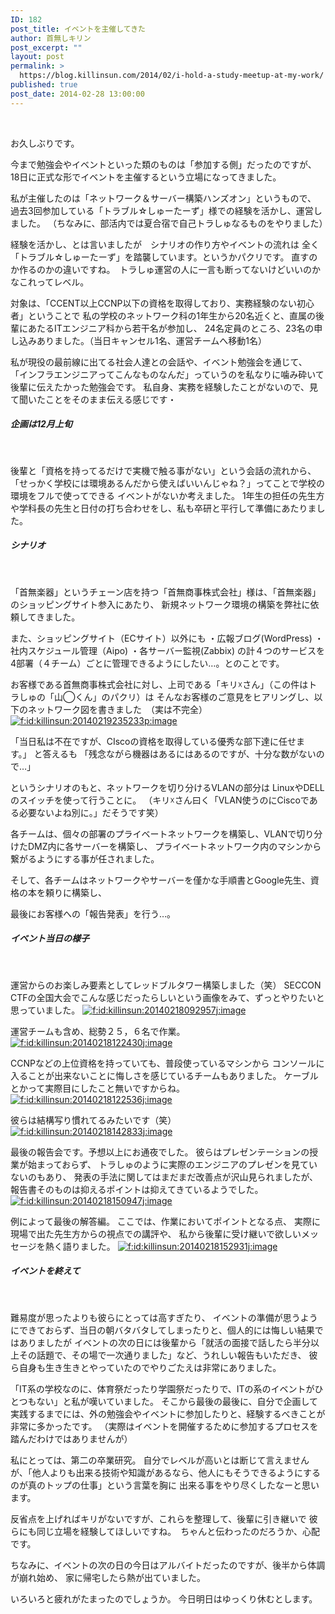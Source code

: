 ```yaml
---
ID: 182
post_title: イベントを主催してきた
author: 首無しキリン
post_excerpt: ""
layout: post
permalink: >
  https://blog.killinsun.com/2014/02/i-hold-a-study-meetup-at-my-work/
published: true
post_date: 2014-02-28 13:00:00
---
```

&nbsp;
<div class="section">

お久しぶりです。

今まで勉強会やイベントといった類のものは「参加する側」だったのですが、
18日に正式な形でイベントを主催するという立場になってきました。


私が主催したのは「ネットワーク＆サーバー構築ハンズオン」というもので、
過去3回参加している「トラブル☆しゅーたーず」様での経験を活かし、運営しました。
（ちなみに、部活内では夏合宿で自己トラしゅなるものをやりました）

経験を活かし、とは言いましたが　シナリオの作り方やイベントの流れは
全く「トラブル☆しゅーたーず」を踏襲しています。というかパクリです。
直すのか作るのかの違いですね。　トラしゅ運営の人に一言も断ってないけどいいのかなこれってレベル。


対象は、「CCENT以上CCNP以下の資格を取得しており、実務経験のない初心者」ということで
私の学校のネットワーク科の1年生から20名近くと、直属の後輩にあたるITエンジニア科から若干名が参加し、
24名定員のところ、23名の申し込みありました。（当日キャンセル1名、運営チームへ移動1名）

私が現役の最前線に出てる社会人達との会話や、イベント勉強会を通じて、
「インフラエンジニアってこんなものなんだ」っていうのを私なりに噛み砕いて後輩に伝えたかった勉強会です。
私自身、実務を経験したことがないので、見て聞いたことをそのまま伝える感じです・
<h5>企画は12月上旬</h5>
&nbsp;

後輩と「資格を持ってるだけで実機で触る事がない」という会話の流れから、
「せっかく学校には環境あるんだから使えばいいんじゃね？」ってことで学校の環境をフルで使ってできる
イベントがないか考えました。
1年生の担任の先生方や学科長の先生と日付の打ち合わせをし、私も卒研と平行して準備にあたりました。
<h5>シナリオ</h5>
&nbsp;

「首無楽器」というチェーン店を持つ「首無商事株式会社」様は、「首無楽器」のショッピングサイト参入にあたり、
新規ネットワーク環境の構築を弊社に依頼してきました。

また、ショッピングサイト（ECサイト）以外にも
・広報ブログ(WordPress)
・社内スケジュール管理（Aipo)
・各サーバー監視(Zabbix)
の計４つのサービスを4部署（４チーム）ごとに管理できるようにしたい…。とのことです。

お客様である首無商事株式会社に対し、上司である「キリ☓さん」（この件はトラしゅの「山◯くん」のパクリ）は
そんなお客様のご意見をヒアリングし、以下のネットワーク図を書きました　（実は不完全）
<a class="hatena-fotolife" href="http://f.hatena.ne.jp/killinsun/20140219235233" target="_blank" rel="noopener noreferrer"><img class="hatena-fotolife" title="f:id:killinsun:20140219235233p:image" src="https://cdn-ak.f.st-hatena.com/images/fotolife/k/killinsun/20140219/20140219235233.png" alt="f:id:killinsun:20140219235233p:image" /></a>

「当日私は不在ですが、CIscoの資格を取得している優秀な部下達に任せます。」
と答えるも
「残念ながら機器はあるにはあるのですが、十分な数がないので…」

というシナリオのもと、ネットワークを切り分けるVLANの部分は
LinuxやDELLのスイッチを使って行うことに。
（キリ☓さん曰く「VLAN使うのにCiscoである必要ないよね別に。」だそうです笑）

各チームは、個々の部署のプライベートネットワークを構築し、VLANで切り分けたDMZ内に各サーバーを構築し、
プライベートネットワーク内のマシンから繋がるようにする事が任されました。

そして、各チームはネットワークやサーバーを僅かな手順書とGoogle先生、資格の本を頼りに構築し、

最後にお客様への「報告発表」を行う…。
<h5>イベント当日の様子</h5>
&nbsp;

運営からのお楽しみ要素としてレッドブルタワー構築しました（笑）
SECCON CTFの全国大会でこんな感じだったらしいという画像をみて、ずっとやりたいと思っていました。
<a class="hatena-fotolife" href="http://f.hatena.ne.jp/killinsun/20140218092957" target="_blank" rel="noopener noreferrer"><img class="hatena-fotolife" title="f:id:killinsun:20140218092957j:image" src="https://cdn-ak.f.st-hatena.com/images/fotolife/k/killinsun/20140218/20140218092957.jpg" alt="f:id:killinsun:20140218092957j:image" /></a>

運営チームも含め、総勢２５，６名で作業。
<a class="hatena-fotolife" href="http://f.hatena.ne.jp/killinsun/20140218122430" target="_blank" rel="noopener noreferrer"><img class="hatena-fotolife" title="f:id:killinsun:20140218122430j:image" src="https://cdn-ak.f.st-hatena.com/images/fotolife/k/killinsun/20140218/20140218122430.jpg" alt="f:id:killinsun:20140218122430j:image" /></a>

CCNPなどの上位資格を持っていても、普段使っているマシンから
コンソールに入ることが出来ないことに悔しさを感じているチームもありました。
ケーブルとかって実際目にしたこと無いですからね。
<a class="hatena-fotolife" href="http://f.hatena.ne.jp/killinsun/20140218122536" target="_blank" rel="noopener noreferrer"><img class="hatena-fotolife" title="f:id:killinsun:20140218122536j:image" src="https://cdn-ak.f.st-hatena.com/images/fotolife/k/killinsun/20140218/20140218122536.jpg" alt="f:id:killinsun:20140218122536j:image" /></a>

彼らは結構写り慣れてるみたいです（笑）
<a class="hatena-fotolife" href="http://f.hatena.ne.jp/killinsun/20140218142833" target="_blank" rel="noopener noreferrer"><img class="hatena-fotolife" title="f:id:killinsun:20140218142833j:image" src="https://cdn-ak.f.st-hatena.com/images/fotolife/k/killinsun/20140218/20140218142833.jpg" alt="f:id:killinsun:20140218142833j:image" /></a>

最後の報告会です。予想以上にお通夜でした。
彼らはプレゼンテーションの授業が始まっておらず、
トラしゅのように実際のエンジニアのプレゼンを見ていないのもあり、
発表の手法に関してはまだまだ改善点が沢山見られましたが、
報告書そのものは抑えるポイントは抑えてきているようでした。
<a class="hatena-fotolife" href="http://f.hatena.ne.jp/killinsun/20140218150947" target="_blank" rel="noopener noreferrer"><img class="hatena-fotolife" title="f:id:killinsun:20140218150947j:image" src="https://cdn-ak.f.st-hatena.com/images/fotolife/k/killinsun/20140218/20140218150947.jpg" alt="f:id:killinsun:20140218150947j:image" /></a>

例によって最後の解答編。
ここでは、作業においてポイントとなる点、
実際に現場で出た先生方からの視点での講評や、
私から後輩に受け継いで欲しいメッセージを熱く語りました。
<a class="hatena-fotolife" href="http://f.hatena.ne.jp/killinsun/20140218152931" target="_blank" rel="noopener noreferrer"><img class="hatena-fotolife" title="f:id:killinsun:20140218152931j:image" src="https://cdn-ak.f.st-hatena.com/images/fotolife/k/killinsun/20140218/20140218152931.jpg" alt="f:id:killinsun:20140218152931j:image" /></a>
<h5>イベントを終えて</h5>
&nbsp;

難易度が思ったよりも彼らにとっては高すぎたり、
イベントの準備が思うようにできておらず、当日の朝バタバタしてしまったりと、個人的には悔しい結果ではありましたが
イベントの次の日には後輩から「就活の面接で話したら半分以上その話題で、その場で一次通りました」など、うれしい報告もいただき、
彼ら自身も生き生きとやっていたのでやりごたえは非常にありました。


「IT系の学校なのに、体育祭だったり学園祭だったりで、ITの系のイベントがひとつもない」と私が嘆いていました。
そこから最後の最後に、自分で企画して実践するまでには、外の勉強会やイベントに参加したりと、経験するべきことが非常に多かったです。
（実際はイベントを開催するために参加するプロセスを踏んだわけではありませんが）

私にとっては、第二の卒業研究。
自分でレベルが高いとは断じて言えませんが、「他人よりも出来る技術や知識があるなら、他人にもそうできるようにするのが真のトップの仕事」という言葉を胸に
出来る事をやり尽くしたなーと思います。

反省点を上げればキリがないですが、これらを整理して、後輩に引き継いで
彼らにも同じ立場を経験してほしいですね。　ちゃんと伝わったのだろうか、心配です。


ちなみに、イベントの次の日の今日はアルバイトだったのですが、後半から体調が崩れ始め、
家に帰宅したら熱が出ていました。

いろいろと疲れがたまったのでしょうか。
今日明日はゆっくり休むとします。

</div>